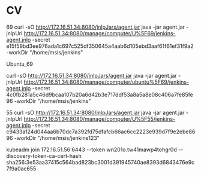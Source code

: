 # CV
69
curl -sO http://172.16.51.34:8080/jnlpJars/agent.jar
java -jar agent.jar -jnlpUrl http://172.16.51.34:8080/manage/computer/U%5F69/jenkins-agent.jnlp -secret e15f59bd3ee976ada1c697c525df350645a4aab6d105ebd3aaf61f61ef31f9a2 -workDir "/home/msis/jenkins"

Ubuntu_69

curl -sO http://172.16.51.34:8080/jnlpJars/agent.jar
java -jar agent.jar -jnlpUrl http://172.16.51.34:8080/manage/computer/ubuntu%5F69/jenkins-agent.jnlp -secret 4c0fb281a5c46d9bcaa107b20a6d42b3e717ddf53a8a5a8e08c406a7fe85fe96 -workDir "/home/msis/jenkins"

55
curl -sO http://172.16.51.34:8080/jnlpJars/agent.jar
java -jar agent.jar -jnlpUrl http://172.16.51.34:8080/manage/computer/U%5F55/jenkins-agent.jnlp -secret c9433a124d044aa6b70dc7a392fd75dfafcb66ac6cc2223e939d7f9e2ebe8696 -workDir "/home/msis/jenkins123"

kubeadm join 172.16.51.56:6443 --token wn201o.tw41mawp4tohgr0d --discovery-token-ca-cert-hash sha256:3e53aa37415c564bad823bc3001d391945740ae8393d6843476e9c7f9a0ac655

